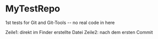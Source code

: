 # MyTestRepo
1st tests for Git and Git-Tools -- no real code in here

Zeile1: direkt im Finder erstellte Datei
Zeile2: nach dem ersten Commit
